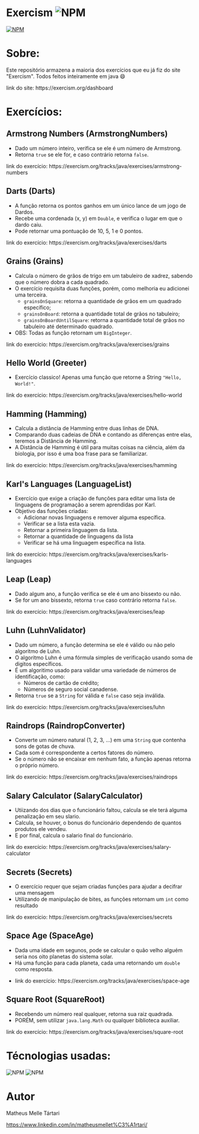 # Exercism ![NPM](https://img.shields.io/badge/JAVA-FFA500)
[![NPM](https://img.shields.io/npm/l/react)](https://github.com/Zelphh/exercism-java/blob/main/LICENSE)

# Sobre: 

Este repositório armazena a maioria dos exercícios que eu já fiz do site "Exercism". Todos feitos inteiramente em java 😄
<p>link do site: https://exercism.org/dashboard

# Exercícios: 

## Armstrong Numbers (ArmstrongNumbers)

- Dado um número inteiro, verifica se ele é um número de Armstrong.
- Retorna `true` se ele for, e caso contrário retorna `false`.
<p>link do exercício: https://exercism.org/tracks/java/exercises/armstrong-numbers

## Darts (Darts)

- A função retorna os pontos ganhos em um único lance de um jogo de Dardos.
- Recebe uma cordenada (x, y) em `Double`, e verifica o lugar em que o dardo caiu.
- Pode retornar uma pontuação de 10, 5, 1 e 0 pontos.
<p>link do exercício: https://exercism.org/tracks/java/exercises/darts

## Grains (Grains)

- Calcula o número de grãos de trigo em um tabuleiro de xadrez, sabendo que o número dobra a cada quadrado.
- O exercício requisita duas funções, porém, como melhoria eu adicionei uma terceira.
  - `grainsOnSquare`: retorna a quantidade de grãos em um quadrado específico;
  - `grainsOnBoard`: retorna a quantidade total de grãos no tabuleiro;
  - `grainsOnBoardUntilSquare`: retorna a quantidade total de grãos no tabuleiro até determinado quadrado.
- OBS: Todas as função retornam um `BigInteger`.
<p>link do exercício: https://exercism.org/tracks/java/exercises/grains

## Hello World (Greeter)

- Exercício classico! Apenas uma função que retorne a String `"Hello, World!"`.
<p>link do exercício: https://exercism.org/tracks/java/exercises/hello-world

## Hamming (Hamming)

- Calcula a distância de Hamming entre duas linhas de DNA.
- Comparando duas cadeias de DNA e contando as diferenças entre elas, teremos a Distância de Hamming.
- A Distância de Hamming é útil para muitas coisas na ciência, além da biologia, por isso é uma boa frase para se familiarizar.
<p>link do exercício: https://exercism.org/tracks/java/exercises/hamming

## Karl's Languages (LanguageList)

- Exercício que exige a criação de funções para editar uma lista de linguagens de programação a serem aprendidas por Karl.
- Objetivo das funções criadas:
  - Adicionar novas linguagens e remover alguma específica.
  - Verificar se a lista esta vazia.
  - Retornar a primeira linguagem da lista.
  - Retornar a quantidade de linguagens da lista
  - Verificar se há uma linguagem específica na lista.
<p>link do exercício: https://exercism.org/tracks/java/exercises/karls-languages

## Leap (Leap)

- Dado algum ano, a função verifica se ele é um ano bissexto ou não.
- Se for um ano bissexto, retorna `true` caso contrário retorna `false`.
<p>link do exercício: https://exercism.org/tracks/java/exercises/leap

## Luhn (LuhnValidator)

- Dado um número, a função determina se ele é válido ou não pelo algoritmo de Luhn.
- O algoritmo Luhn é uma fórmula simples de verificação usando soma de digitos específicos.
- É um algoritimo usado para validar uma variedade de números de identificação, como:
  - Números de cartão de crédito;
  - Números de seguro social canadense.
- Retorna `true` se a `String` for válida e `false` caso seja inválida.
<p>link do exercício: https://exercism.org/tracks/java/exercises/luhn

## Raindrops (RaindropConverter)

- Converte um número natural (1, 2, 3, ...) em uma `String` que contenha sons de gotas de chuva.
- Cada som é correspondente a certos fatores do número.
- Se o número não se encaixar em nenhum fato, a função apenas retorna o próprio número.
<p>link do exercício: https://exercism.org/tracks/java/exercises/raindrops

## Salary Calculator (SalaryCalculator)

- Utiizando dos dias que o funcionário faltou, calcula se ele terá alguma penalização em seu slario.
- Calcula, se houver, o bonus do funcionário dependendo de quantos produtos ele vendeu.
- E por final, calcula o salario final do funcionário.
<p>link do exercício: https://exercism.org/tracks/java/exercises/salary-calculator

## Secrets (Secrets)

- O exercício requer que sejam criadas funções para ajudar a decifrar uma mensagem
- Utilizando de manipulação de bites, as funções retornam um `int` como resultado
<p>link do exercício: https://exercism.org/tracks/java/exercises/secrets

## Space Age (SpaceAge)

- Dada uma idade em segunos, pode se calcular o quão velho alguém seria nos oito planetas do sistema solar.
- Há uma função para cada planeta, cada uma retornando um `double` como resposta.
- <p>link do exercício: https://exercism.org/tracks/java/exercises/space-age

## Square Root (SquareRoot)

- Recebendo um número real qualquer, retorna sua raiz quadrada.
- PORÉM, sem utilizar `java.lang.Math` ou qualquer biblioteca auxiliar.
<p>link do exercício: https://exercism.org/tracks/java/exercises/square-root

# Técnologias usadas:

![NPM](https://img.shields.io/badge/JAVA-FFA500)  ![NPM](https://img.shields.io/badge/ECLIPSE_IDE-0D214F)

# Autor

Matheus Melle Tártari

https://www.linkedin.com/in/matheusmellet%C3%A1rtari/
